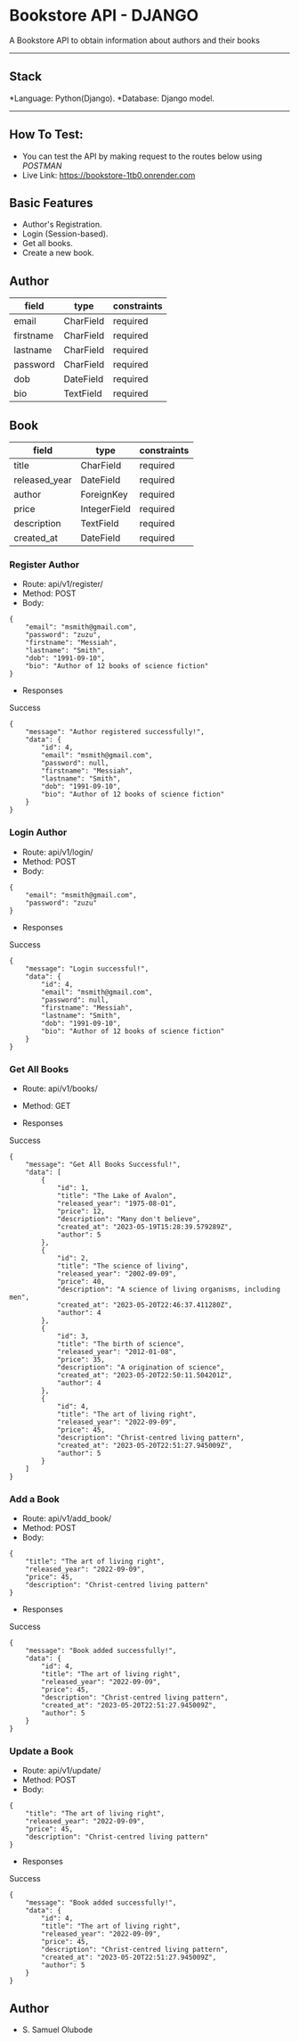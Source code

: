 # Bookstore API - DJANGO
A Bookstore API to obtain information about authors and their books

---
## Stack
*Language: Python(Django).
*Database: Django model.

---

## How To Test:
- You can test the API by making request to the routes below using *POSTMAN*
- Live Link: https://bookstore-1tb0.onrender.com

## Basic Features

- Author's Registration.
- Login (Session-based).
- Get all books.
- Create a new book.
  

## Author
| field     | type      | constraints |
| --------- | --------- | ----------- |
| email     | CharField | required    |
| firstname | CharField | required    |
| lastname  | CharField | required    |
| password  | CharField | required    |
| dob       | DateField | required    |
| bio       | TextField | required    |

## Book
| field         | type         | constraints |
| ------------- | ------------ | ----------- |
| title         | CharField    | required    |
| released_year | DateField    | required    |
| author        | ForeignKey   | required    |
| price         | IntegerField | required    |
| description   | TextField    | required    |
| created_at    | DateField    | required    |

### Register Author

- Route: api/v1/register/   
- Method: POST
- Body: 
```
{
    "email": "msmith@gmail.com",
    "password": "zuzu",
    "firstname": "Messiah",
    "lastname": "Smith",
    "dob": "1991-09-10",
    "bio": "Author of 12 books of science fiction"
}
```

- Responses

Success
```
{
    "message": "Author registered successfully!",
    "data": {
        "id": 4,
        "email": "msmith@gmail.com",
        "password": null,
        "firstname": "Messiah",
        "lastname": "Smith",
        "dob": "1991-09-10",
        "bio": "Author of 12 books of science fiction"
    }
}

```
### Login Author

- Route: api/v1/login/   
- Method: POST
- Body: 
```
{
    "email": "msmith@gmail.com",
    "password": "zuzu"
}
```

- Responses

Success
```
{
    "message": "Login successful!",
    "data": {
        "id": 4,
        "email": "msmith@gmail.com",
        "password": null,
        "firstname": "Messiah",
        "lastname": "Smith",
        "dob": "1991-09-10",
        "bio": "Author of 12 books of science fiction"
    }
}

```
### Get All Books

- Route: api/v1/books/   
- Method: GET

- Responses

Success
```
{
    "message": "Get All Books Successful!",
    "data": [
        {
            "id": 1,
            "title": "The Lake of Avalon",
            "released_year": "1975-08-01",
            "price": 12,
            "description": "Many don't believe",
            "created_at": "2023-05-19T15:28:39.579289Z",
            "author": 5
        },
        {
            "id": 2,
            "title": "The science of living",
            "released_year": "2002-09-09",
            "price": 40,
            "description": "A science of living organisms, including men",
            "created_at": "2023-05-20T22:46:37.411280Z",
            "author": 4
        },
        {
            "id": 3,
            "title": "The birth of science",
            "released_year": "2012-01-08",
            "price": 35,
            "description": "A origination of science",
            "created_at": "2023-05-20T22:50:11.504201Z",
            "author": 4
        },
        {
            "id": 4,
            "title": "The art of living right",
            "released_year": "2022-09-09",
            "price": 45,
            "description": "Christ-centred living pattern",
            "created_at": "2023-05-20T22:51:27.945009Z",
            "author": 5
        }
    ]
}

```
### Add a Book

- Route: api/v1/add_book/   
- Method: POST
- Body: 
```
{
    "title": "The art of living right",
    "released_year": "2022-09-09",
    "price": 45,
    "description": "Christ-centred living pattern"
}
```

- Responses

Success
```
{
    "message": "Book added successfully!",
    "data": {
        "id": 4,
        "title": "The art of living right",
        "released_year": "2022-09-09",
        "price": 45,
        "description": "Christ-centred living pattern",
        "created_at": "2023-05-20T22:51:27.945009Z",
        "author": 5
    }
}
```
### Update a Book

- Route: api/v1/update/   
- Method: POST
- Body: 
```
{
    "title": "The art of living right",
    "released_year": "2022-09-09",
    "price": 45,
    "description": "Christ-centred living pattern"
}
```

- Responses

Success
```
{
    "message": "Book added successfully!",
    "data": {
        "id": 4,
        "title": "The art of living right",
        "released_year": "2022-09-09",
        "price": 45,
        "description": "Christ-centred living pattern",
        "created_at": "2023-05-20T22:51:27.945009Z",
        "author": 5
    }
}
```
## Author
- S. Samuel Olubode